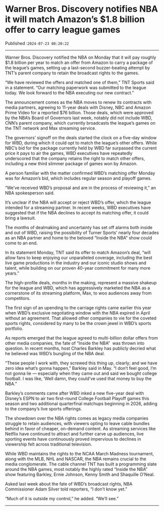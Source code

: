 # Warner Bros. Discovery notifies NBA it will match Amazon’s $1.8 billion offer to carry league games

Published :`2024-07-23 08:20:22`

---

Warner Bros. Discovery notified the NBA on Monday that it will pay roughly $1.8 billion per year to match an offer from Amazon to carry a package of the league’s games, setting up a last-second buzzer-beating attempt by TNT’s parent company to retain the broadcast rights to the games.

“We have reviewed the offers and matched one of them,” TNT Sports said in a statement. “Our matching paperwork was submitted to the league today. We look forward to the NBA executing our new contract.”

The announcement comes as the NBA moves to renew its contracts with media partners, agreeing to 11-year deals with Disney, NBC and Amazon Prime Video for a reported $76 billion. Those deals, which were approved by the NBA’s Board of Governors last week, notably did not include WBD, CNN’s parent company, which currently broadcasts the league’s games on the TNT network and Max streaming service.

The governors’ signoff on the deals started the clock on a five-day window for WBD, during which it could opt to match the league’s other offers. While NBC’s bid for the package  currently held by WBD far surpassed the current price it pays to air the games, WBD executives have repeatedly underscored that the company retains the right to match other offers, including a new third slimmer package of games won by Amazon.

A person familiar with the matter confirmed WBD’s matching offer Monday was for Amazon’s bid, which includes regular season and playoff games.

“We’ve received WBD’s proposal and are in the process of reviewing it,” an NBA spokesperson said.

It’s unclear if the NBA will accept or reject WBD’s offer, which the league intended for a streaming partner. In recent weeks, WBD executives have suggested that if the NBA declines to accept its matching offer, it could bring a lawsuit.

The months of dealmaking and uncertainty has set off alarms both inside and out of WBD, raising the possibility of Turner Sports’ nearly four decades as an NBA partner and home to the beloved “Inside the NBA” show could come to an end.

In its statement Monday, TNT said its offer to match Amazon’s deal, “will allow fans to keep enjoying our unparalleled coverage, including the best live game productions in the industry and our iconic studio shows and talent, while building on our proven 40-year commitment for many more years.”

The high-profile deals, months in the making, represent a massive shakeup for the league and WBD, which has aggressively marketed the NBA as a cornerstone of its streaming platform, Max, to woo audiences away from competitors.

The first sign of an upending to the carriage rights came earlier this year when WBD’s exclusive negotiating window with the NBA expired in April without an agreement. That allowed other companies to vie for the coveted sports rights, considered by many to be the crown jewel in WBD’s sports portfolio.

As reports emerged that the league agreed to multi-billion dollar offers from other media companies, the fate of “Inside the NBA”  was thrown into question. In recent months, host Charles Barkley has publicly decried what he believed was WBD’s bungling of the NBA deal.

“These people I work with, they screwed this thing up, clearly; and we have zero idea what’s gonna happen,” Barkley said in May. “I don’t feel good, I’m not gonna lie — especially when they came out and said we bought college football. I was like, ‘Well damn, they could’ve used that money to buy the NBA.”

Barkley’s comments came after WBD inked a new five-year deal with Disney’s ESPN to air two first-round College Football Playoff games this season and two additional quarterfinal matchups beginning in 2026, adding to the company’s live sports offerings.

The showdown over the NBA rights comes as legacy media companies struggle to retain audiences, with viewers opting to leave cable bundles behind in favor of cheaper, on-demand content. As streaming services like Netflix have continued to attract and further carve up audiences, live sporting events have continuously proved impervious to declines in viewership felt across traditional television.

While WBD maintains the rights to the NCAA March Madness tournament, along with the MLB, NHL and NASCAR, the NBA remains crucial to the media conglomerate. The cable channel TNT has built a programming slate around the NBA games, most notably the highly rated “Inside the NBA” show featuring Barkley, Ernie Johnson, Kenny Smith and Shaquille O’Neal.

Asked last week about the fate of WBD’s broadcast rights, NBA Commissioner Adam Silver told reporters, “I don’t know yet.”

“Much of it is outside my control,” he added. “We’ll see.”

---


